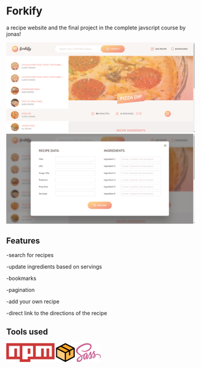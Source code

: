 # Forkify

a recipe website and the final project in the complete javscript course by jonas!

![](/src/img/home.png) 
![](/src/img/reci.png)

## Features
-search for recipes

-update ingredients based on servings

-bookmarks

-pagination

-add your own recipe

-direct link to the directions of the recipe

## Tools used
<img src="/src/img/npm.png" height='50'>
<img src="/src/img/parcel.png" height='50'>
<img src="/src/img/sass.png" height='50'>
